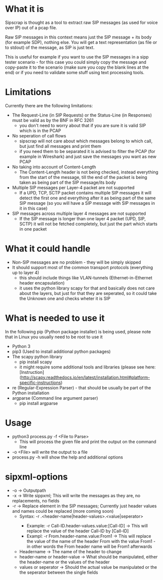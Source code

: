 # What it is

Sipscrap is thought as a tool to extract raw SIP messages (as used for voice over IP) out of a pcap file.

Raw SIP messages in this context means just the SIP message + its body (for example SDP), nothing else.
You will get a text representation (as file or to stdout) of the message, as SIP is just text.

This is useful for example if you want to use the SIP messages in a sipp tester scenario - for this case you could simply copy the message and copy-paste it to the scenario (make sure you copy the blank lines at the end) or if you need to validate some stuff using text processing tools.


# Limitations

Currently there are the following limitations:

* The Request-Line (in SIP Requests) or the Status-Line (in Responses) must be valid as by the BNF in RFC 3261
  * you don't need to worry about that if you are sure it is valid SIP which is in the PCAP
* No seperation of call flows
  * sipscrap will not care about which messages belong to which call, but just find all messages and print them
  * if you need them to be separated it is advised to filter the PCAP (for example in Wireshark) and just save the messages you want as new PCAP
* No taking into account of Content-Length
  * The Content-Length header is not being checked, instead everything from the start of the message, till the end of the packet is being taken as being part of the SIP message/its body
* Multiple SIP messages per Layer-4 packet are not supported
  * If a UPD, TCP, SCTP packet contains multiple SIP messages it will detect the first one and everything after it as being part of the same SIP message (so you will have a SIP message with SIP messages in it in this case)
* SIP messages across multiple layer 4 messages are not supported
  * If the SIP message is longer than one layer 4 packet (UPD, SIP, SCTP) it will not be fetched completely, but just the part which starts in one packet


# What it could handle

* Non-SIP messages are no problem - they will be simply skipped
* It should support most of the common transport protocols (everything up to layer 4)
  * this should include things like VLAN-tunnels (Ethernet-in-Ethernet header encapsulation)
  * it uses the python library scapy for that and basically does not care about the layers, but just for that they are seperated, so it could take the Unknown one and checks wheter it is SIP 


# What is needed to use it

In the following pip (Python package installer) is being used, please note that in Linux you usually need to be root to use it


* Python 3
* pip3 (Used to install additional python packages)
* The scapy python library
  * pip install scapy
  * it might require some additional tools and libraries (please see here: [Instruction] (http://scapy.readthedocs.io/en/latest/installation.html#platform-specific-instructions)
* re (Regular-Expression Parser) - that should be usually be part of the Python installation
* argparse (Command line argument parser)
  * pip install argparse



# Usage

* python3 process.py -f \<File to Parse\>
  * This will process the given file and print the output on the command line
* -o \<File\> will write the output to a file
* process.py -h will show the help and additional options


# sipxml-options

* -o -> Outputpath
* -x -> Write sippxml; This will write the messages as they are, no replacements, no fields
* -r  -> Replace element in the SIP messages; Currently just header values and names could be replaced (more coming soon)
  * Syntax: -r <Headername>.<header-name|header-values>.<value|seperator>
    * Example: -r Call-ID.header-values.value:[Call-ID] -> This will replace the value of the header Call-ID by [Call-ID]
    * Exampl: -r From.header-name.value:From1 -> This will replace the value of the name of the header From with the value From1 - in other words the From header name will be From1 afterwards
  * Headername -> The name of the header to change
  * header-name or header-value -> What should be manipulated, either the header-name or the values of the header
  * values or seperator -> Should the actual value be manipulated or the the seperator between the single fields

